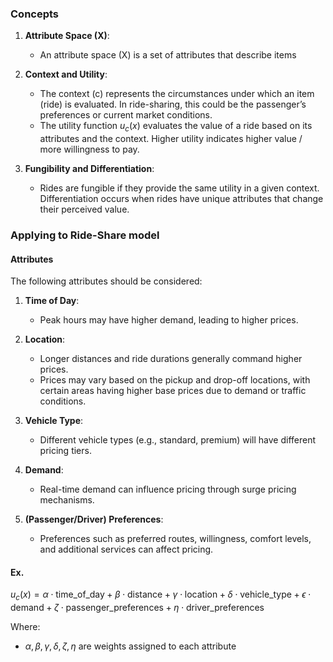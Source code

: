 ### Concepts

1. **Attribute Space (X)**:
   - An attribute space \(X\) is a set of attributes that describe items
     
2. **Context and Utility**:
   - The context \(c\) represents the circumstances under which an item (ride) is evaluated. In ride-sharing, this could be the passenger’s preferences or current market conditions.
   - The utility function $u_c(x)$ evaluates the value of a ride based on its attributes and the context. Higher utility indicates higher value / more willingness to pay.
     
3. **Fungibility and Differentiation**:
   - Rides are fungible if they provide the same utility in a given context. Differentiation occurs when rides have unique attributes that change their perceived value.

### Applying to Ride-Share model

#### Attributes

The following attributes should be considered:

1. **Time of Day**:
   - Peak hours may have higher demand, leading to higher prices.
     
2. **Location**:
   - Longer distances and ride durations generally command higher prices.
   - Prices may vary based on the pickup and drop-off locations, with certain areas having higher base prices due to demand or traffic conditions.
     
3. **Vehicle Type**:
   - Different vehicle types (e.g., standard, premium) will have different pricing tiers.
     
4. **Demand**:
   - Real-time demand can influence pricing through surge pricing mechanisms.
     
5. **(Passenger/Driver) Preferences**:
   - Preferences such as preferred routes, willingness, comfort levels, and additional services can affect pricing.


#### Ex.
$u_c(x) = \alpha \cdot \text{time\_of\_day} + \beta \cdot \text{distance} + \gamma \cdot \text{location} + \delta \cdot \text{vehicle\_type} + \epsilon \cdot \text{demand} + \zeta \cdot \text{passenger\_preferences} + \eta \cdot \text{driver\_preferences}$

Where:
- $\alpha, \beta, \gamma, \delta, \zeta, \eta$ are weights assigned to each attribute
